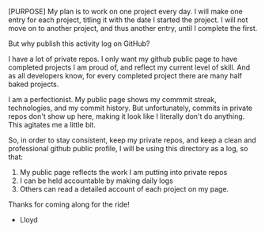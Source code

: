 [PURPOSE]
My plan is to work on one project every day. I will make one entry for each project, titling it with the date I started the project. I will not move on to another project, and thus another entry, until I complete the first. 

But why publish this activity log on GitHub? 

I have a lot of private repos. I only want my github public page to have completed projects I am proud of, and reflect my current level of skill. And as all developers know, for every completed project there are many half baked projects. 

I am a perfectionist. My public page shows my commmit streak, technologies, and my commit history. But unfortunately, commits in private repos don't show up here, making it look like I literally don't do anything. This agitates me a little bit. 

So, in order to stay consistent, keep my private repos, and keep a clean and professional github public profile, I will be using this directory as a log, so that:

1. My public page reflects the work I am putting into private repos
2. I can be held accountable by making daily logs
3. Others can read a detailed account of each project on my page.

Thanks for coming along for the ride!

- Lloyd